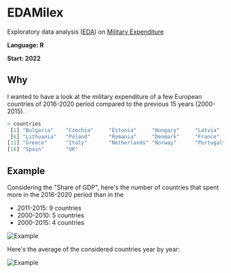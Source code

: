# EDAMilex
Exploratory data analysis ([EDA](https://en.wikipedia.org/wiki/Exploratory_data_analysis)) on [Military Expenditure](https://www.sipri.org/databases/milex)

**Language: R**

**Start: 2022**

## Why
I wanted to have a look at the military expenditure of a few European countries of 2016-2020 period compared to the previous 15 years (2000-2015).

```r
> countries
 [1] "Bulgaria"    "Czechia"     "Estonia"     "Hungary"     "Latvia"     
 [6] "Lithuania"   "Poland"      "Romania"     "Denmark"     "France"     
[11] "Greece"      "Italy"       "Netherlands" "Norway"      "Portugal"   
[16] "Spain"       "UK"
```


## Example

Considering the "Share of GDP", here's the number of countries that spent more in the 2016-2020 period than in the 

* 2011-2015: 9 countries
* 2000-2010: 5 countries
* 2000-2015: 4 countries

![Example](/images/example1.png)

Here's the average of the considered countries year by year:

![Example](/images/example2.png)

